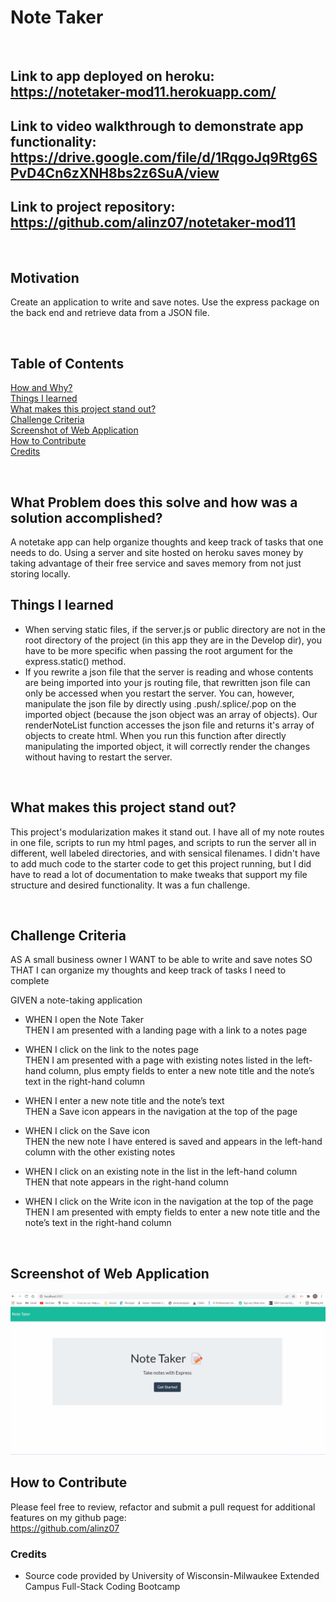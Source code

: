 # Note Taker
<br/>

## **Link** to app deployed on heroku: https://notetaker-mod11.herokuapp.com/ 

## **Link** to video walkthrough to demonstrate app functionality: https://drive.google.com/file/d/1RqgoJq9Rtg6SPvD4Cn6zXNH8bs2z6SuA/view 
## **Link** to project repository: https://github.com/alinz07/notetaker-mod11 
<br/>

## **Motivation**
Create an application to write and save notes. Use the express package on the back end and retrieve data from a JSON file.

<br/>

## **Table of Contents**
[How and Why?](#what-problem-does-this-solve-and-how-was-a-solution-accomplished) <br/>
[Things I learned](#things-i-learned) <br/>
[What makes this project stand out?](#what-makes-this-project-stand-out) <br/>
[Challenge Criteria](#challenge-criteria)<br/>
[Screenshot of Web Application](#screenshot-of-web-application)<br/>
[How to Contribute](#how-to-contribute)<br/>
[Credits](#credits)<br/>
  
<br/>

## **What Problem does this solve and how was a solution accomplished?**
A notetake app can help organize thoughts and keep track of tasks that one needs to do. Using a server and site hosted on heroku saves money by taking advantage of their free service and saves memory from not just storing locally.
<br/>

## **Things I learned**
* When serving static files, if the server.js or public directory are not in the root directory of the project (in this app they are in the Develop dir), you have to be more specific when passing the root argument for the express.static() method.
* If you rewrite a json file that the server is reading and whose contents are being imported into your js routing file, that rewritten json file can only be accessed when you restart the server. You can, however, manipulate the json file by directly using .push/.splice/.pop on the imported object (because the json object was an array of objects). Our renderNoteList function accesses the json file and returns it's array of objects to create html. When you run this function after directly manipulating the imported object, it will correctly render the changes without having to restart the server.
<br/>

## **What makes this project stand out?**
This project's modularization makes it stand out. I have all of my note routes in one file, scripts to run my html pages, and scripts to run the server all in different, well labeled directories, and with sensical filenames. I didn't have to add much code to the starter code to get this project running, but I did have to read a lot of documentation to make tweaks that support my file structure and desired functionality. It was a fun challenge.

<br/>

## **Challenge Criteria**
AS A small business owner
I WANT to be able to write and save notes
SO THAT I can organize my thoughts and keep track of tasks I need to complete

GIVEN a note-taking application<br/>

* WHEN I open the Note Taker<br/>
THEN I am presented with a landing page with a link to a notes page

* WHEN I click on the link to the notes page<br/>
THEN I am presented with a page with existing notes listed in the left-hand column, plus empty fields to enter a new note title and the note’s text in the right-hand column

* WHEN I enter a new note title and the note’s text<br/>
THEN a Save icon appears in the navigation at the top of the page

* WHEN I click on the Save icon<br/>
THEN the new note I have entered is saved and appears in the left-hand column with the other existing notes

* WHEN I click on an existing note in the list in the left-hand column<br/>
THEN that note appears in the right-hand column

* WHEN I click on the Write icon in the navigation at the top of the page<br/>
THEN I am presented with empty fields to enter a new note title and the note’s text in the right-hand column
<br/>

## **Screenshot of Web Application**
![gif-of-webapp](./Develop/public/assets/challenge-11.gif)
<br/>

## **How to Contribute**
Please feel free to review, refactor and submit a pull request for additional features on my github page: <br/>
https://github.com/alinz07 

### **Credits**
* Source code provided by University of Wisconsin-Milwaukee Extended Campus Full-Stack Coding Bootcamp
